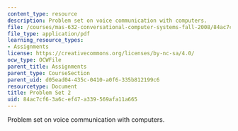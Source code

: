 ```yaml
---
content_type: resource
description: Problem set on voice communication with computers.
file: /courses/mas-632-conversational-computer-systems-fall-2008/84ac7cf63a6cef47a339569afa11a665_ps2.pdf
file_type: application/pdf
learning_resource_types:
- Assignments
license: https://creativecommons.org/licenses/by-nc-sa/4.0/
ocw_type: OCWFile
parent_title: Assignments
parent_type: CourseSection
parent_uid: d05ead04-435c-0410-a0f6-335b812199c6
resourcetype: Document
title: Problem Set 2
uid: 84ac7cf6-3a6c-ef47-a339-569afa11a665
---
```

Problem set on voice communication with computers.